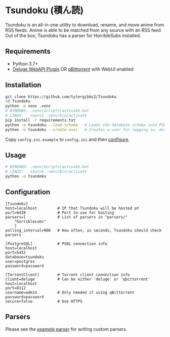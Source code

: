 # Tsundoku (積ん読)

Tsundoku is an all-in-one utility to download, rename, and move anime from RSS feeds.
Anime is able to be matched from any source with an RSS feed. Out of the box, Tsundoku has a parser for HorribleSubs installed.

## Requirements

- Python 3.7+
- [Deluge WebAPI Plugin](https://github.com/idlesign/deluge-webapi) OR [qBittorrent](https://www.qbittorrent.org/) with WebUI enabled

## Installation

```sh
git clone https://github.com/tylergibbs2/Tsundoku
cd Tsundoku
python -m venv .venv
# WINDOWS: .venv\Scripts\activate.bat
# LINUX:   source .venv/bin/activate
pip install -r requirements.txt
python -m tsundoku --load-schema   # Loads the database schema into PSQL, must be done after PSQL config
python -m tsundoku --create-user   # Creates a user for logging in, must be done after PSQL config
```

Copy `config.ini.example` to `config.ini` and then [configure](#Configuration).

## Usage

```sh
# WINDOWS: .venv\Scripts\activate.bat
# LINUX:   source .venv/bin/activate
python -m tsundoku
```

## Configuration

```
[Tsundoku]
host=localhost         # IP that Tsundoku will be hosted at
port=6439              # Port to use for hosting
parsers=[              # List of parsers in "parsers/"
    "horriblesubs"
    ]
polling_interval=900   # How often, in seconds, Tsundoku should check parsers

[PostgreSQL]           # PSQL connection info
host=localhost
port=5432
database=tsundoku
user=postgres
password=password

[TorrentClient]        # Torrent client connection info
client=deluge          # Can be either 'deluge' or 'qbittorrent'
host=localhost
port=8112
username=admin         # Only needed if using qBittorrent
password=password
secure=false           # Use HTTPS
```

## Parsers

Please see the [example parser](https://github.com/tylergibbs2/Tsundoku/blob/master/parsers/_example.py) for writing custom parsers.